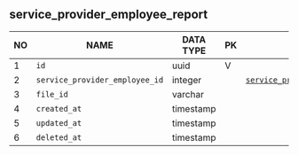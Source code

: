 
service_provider_employee_report
----------------------------


NO | NAME | DATA TYPE | PK | FK | COMMENTS
---|------|-----------|----|----|-------------------
1|`id` | uuid | V |  | 
2|`service_provider_employee_id` | integer |  | [`service_provider_employee`](service_provider_employee.md) | 
3|`file_id` | varchar |  |  | 
4|`created_at` | timestamp |  |  | 
5|`updated_at` | timestamp |  |  | 
6|`deleted_at` | timestamp |  |  | 
